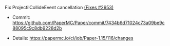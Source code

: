Fix ProjectilCollideEvent cancellation [(Fixes #2953)](https://github.com/PaperMC/Paper/issues/2953)

* Commit: https://github.com/PaperMC/Paper/commit/7434b6d71024c73a09be9c88095c9c8db9228d2b

* Details: https://papermc.io/ci/job/Paper-1.15/116/changes